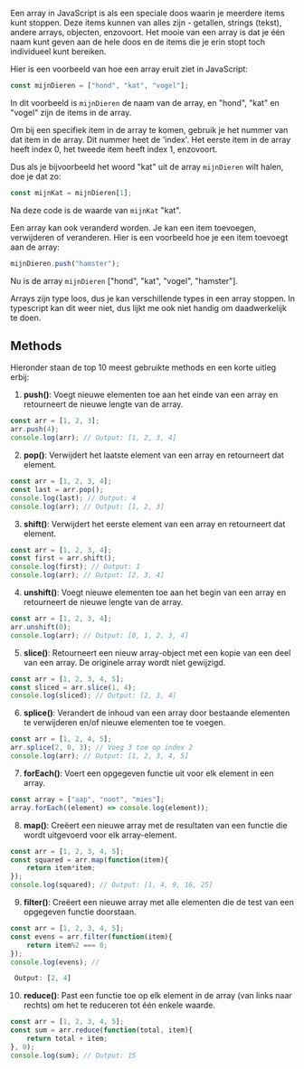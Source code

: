Een array in JavaScript is als een speciale doos waarin je meerdere items kunt stoppen. Deze items kunnen van alles zijn - getallen, strings (tekst), andere arrays, objecten, enzovoort. Het mooie van een array is dat je één naam kunt geven aan de hele doos en de items die je erin stopt toch individueel kunt bereiken.

Hier is een voorbeeld van hoe een array eruit ziet in JavaScript:
```javascript
const mijnDieren = ["hond", "kat", "vogel"];
```
In dit voorbeeld is `mijnDieren` de naam van de array, en "hond", "kat" en "vogel" zijn de items in de array.

Om bij een specifiek item in de array te komen, gebruik je het nummer van dat item in de array. Dit nummer heet de 'index'. Het eerste item in de array heeft index 0, het tweede item heeft index 1, enzovoort. 

Dus als je bijvoorbeeld het woord "kat" uit de array `mijnDieren` wilt halen, doe je dat zo:
```javascript
const mijnKat = mijnDieren[1];
```
Na deze code is de waarde van `mijnKat` "kat".

Een array kan ook veranderd worden. Je kan een item toevoegen, verwijderen of veranderen. Hier is een voorbeeld hoe je een item toevoegt aan de array:
```javascript
mijnDieren.push("hamster");
```
Nu is de array `mijnDieren` ["hond", "kat", "vogel", "hamster"].

Arrays zijn type loos, dus je kan verschillende types in een array stoppen. In typescript kan dit weer niet, dus lijkt me ook niet handig om daadwerkelijk te doen. 


## Methods
Hieronder staan de top 10 meest gebruikte methods en een korte uitleg erbij:

1. **push()**: Voegt nieuwe elementen toe aan het einde van een array en retourneert de nieuwe lengte van de array.
```javascript
const arr = [1, 2, 3];
arr.push(4);
console.log(arr); // Output: [1, 2, 3, 4]
```

2. **pop()**: Verwijdert het laatste element van een array en retourneert dat element.
```javascript
const arr = [1, 2, 3, 4];
const last = arr.pop();
console.log(last); // Output: 4
console.log(arr); // Output: [1, 2, 3]
```

3. **shift()**: Verwijdert het eerste element van een array en retourneert dat element.
```javascript
const arr = [1, 2, 3, 4];
const first = arr.shift();
console.log(first); // Output: 1
console.log(arr); // Output: [2, 3, 4]
```

4. **unshift()**: Voegt nieuwe elementen toe aan het begin van een array en retourneert de nieuwe lengte van de array.
```javascript
const arr = [1, 2, 3, 4];
arr.unshift(0);
console.log(arr); // Output: [0, 1, 2, 3, 4]
```

5. **slice()**: Retourneert een nieuw array-object met een kopie van een deel van een array. De originele array wordt niet gewijzigd.
```javascript
const arr = [1, 2, 3, 4, 5];
const sliced = arr.slice(1, 4);
console.log(sliced); // Output: [2, 3, 4]
```

6. **splice()**: Verandert de inhoud van een array door bestaande elementen te verwijderen en/of nieuwe elementen toe te voegen.
```javascript
const arr = [1, 2, 4, 5];
arr.splice(2, 0, 3); // Voeg 3 toe op index 2
console.log(arr); // Output: [1, 2, 3, 4, 5]
```

7. **forEach()**: Voert een opgegeven functie uit voor elk element in een array.
```javascript
const array = ["aap", "noot", "mies"];
array.forEach((element) => console.log(element));
```

8. **map()**: Creëert een nieuwe array met de resultaten van een functie die wordt uitgevoerd voor elk array-element.
```javascript
const arr = [1, 2, 3, 4, 5];
const squared = arr.map(function(item){
    return item*item;
});
console.log(squared); // Output: [1, 4, 9, 16, 25]
```

9. **filter()**: Creëert een nieuwe array met alle elementen die de test van een opgegeven functie doorstaan.
```javascript
const arr = [1, 2, 3, 4, 5];
const evens = arr.filter(function(item){
    return item%2 === 0;
});
console.log(evens); //

 Output: [2, 4]
```

10. **reduce()**: Past een functie toe op elk element in de array (van links naar rechts) om het te reduceren tot één enkele waarde.
```javascript
const arr = [1, 2, 3, 4, 5];
const sum = arr.reduce(function(total, item){
    return total + item;
}, 0);
console.log(sum); // Output: 15
```
